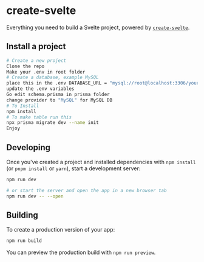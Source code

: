 # create-svelte

Everything you need to build a Svelte project, powered by [`create-svelte`](https://github.com/sveltejs/kit/tree/main/packages/create-svelte).

## Install a project

```bash
# Create a new project
Clone the repo
Make your .env in root folder
# Create a database, example MySQL
place this in the .env DATABASE_URL = "mysql://root@localhost:3306/yourdb"
update the .env variables
Go edit schema.prisma in prisma folder
change provider to "MySQL" for MySQL DB
# To Install
npm install
# To make table run this
npx prisma migrate dev --name init
Enjoy
```

## Developing

Once you've created a project and installed dependencies with `npm install` (or `pnpm install` or `yarn`), start a development server:

```bash
npm run dev

# or start the server and open the app in a new browser tab
npm run dev -- --open
```

## Building

To create a production version of your app:

```bash
npm run build
```

You can preview the production build with `npm run preview`.